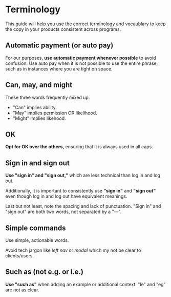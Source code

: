# Terminology

This guide will help you use the correct terminology and vocaublary to keep the copy in your products consistent across programs.


## Automatic payment (or auto pay)
<ToneDef name="Auto pay, auto-pay, and autopay" doValue="&#34;Automatic payment,&#34; &#34;auto pay&#34;" dontValue="&#34;auto-pay,&#34; &#34;autopay&#34;">

For our purposes, **use ​automatic payment​ whenever possible** to avoid confusion. Use a​uto pay when it is not possible to use the entire phrase, such as in instances where you are tight on space.

</ToneDef>


## Can, may, and might
<ToneDef name="Can, may, and might" doValue="&#34;Can you see my screen?&#34;, &#34;Can you fix this bug today?&#34;, &#34;May I borrow your book?&#34;, &#34;It looks like the sun might come out today after all.&#34;" dontValue="&#34;Might I help?&#34;, &#34;Can I help?&#34;">

These three words frequently mixed up.

- "Can​" implies ability.
- "M​ay​" implies permission OR likelihood.
- "M​ight" implies likehood.

</ToneDef>


## OK
<ToneDef name="Okay, OK, and O.K." doValue="OK" dontValue="&#34;Okay,&#34; &#34;O.K.&#34;">

**Opt for ​OK​ over the others,** ensuring that it is always used in all caps.

</ToneDef>


## Sign in and sign out
<ToneDef name="Sign in / sign out and log in / log out" doValue="&#34;Sign in,&#34; &#34;sign out&#34;" dontValue="&#34;Sign-in,&#34; &#34;Sign off,&#34; &#34;Login,&#34; &#34;Logoff,&#34; &#34;Log-on,&#34; &#34;Log on&#34;">

**Use ​"sign in​" and ​"sign out,"**​ which are less technical than ​log in​ and ​log out.

Additionally, it is important to consistently use **"sign in"** and **"sign out"** even though log in and log out have equivalent meanings.

Last but not least, note the spacing and lack of punctuation. "Sign in" and "sign out" are both two words, not separated by a &#34;&#8212;&#34;.

</ToneDef>


## Simple commands
<ToneDef name="Simple commands" doValue="&#34;Save,&#34; &#34;Continue,&#34; &#34;Next,&#34; &#34;Select,&#34; &#34;Delete&#34;" dontValue="Click items in the left nav to explore the product.">

Use simple, actionable words. 

Avoid tech jargon like *left nav* or *modal* which my not be clear to clients/users.

</ToneDef>


## Such as (not e.g. or i.e.)
<ToneDef name="Such as, ie, eg" doValue="&#34;such as&#34;" dontValue="&#34;i.e.&#34;, &#34;e.g.&#34;">

**Use ​"such as"** ​when adding an example or additional context. &#34;I​e&#34;​ and ​&#34;eg​&#34; are not as clear.

</ToneDef>